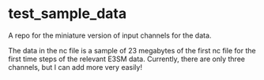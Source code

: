 # test_sample_data
A repo for the miniature version of input channels for the data. 


The data in the nc file is a sample of 23 megabytes of the first nc file for the first time steps of the relevant E3SM data. Currently, there are only three channels, but I can add more very easily!

